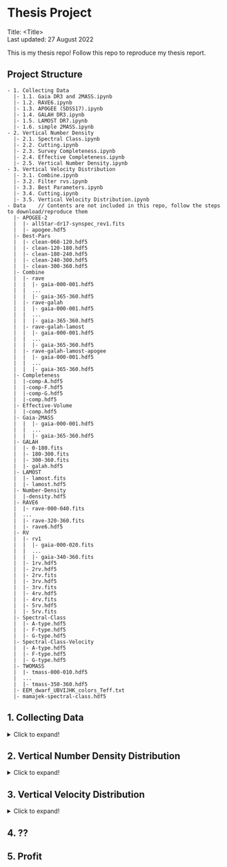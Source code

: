 # Thesis Project
Title: \<Title> \
Last updated: 27 August 2022 

This is my thesis repo! Follow this repo to reproduce my thesis report.

## Project Structure
```
- 1. Collecting Data
  |- 1.1. Gaia DR3 and 2MASS.ipynb
  |- 1.2. RAVE6.ipynb
  |- 1.3. APOGEE (SDSS17).ipynb
  |- 1.4. GALAH DR3.ipynb
  |- 1.5. LAMOST DR7.ipynb
  |- 1.6. simple 2MASS.ipynb
- 2. Vertical Number Density
  |- 2.1. Spectral Class.ipynb
  |- 2.2. Cutting.ipynb
  |- 2.3. Survey Completeness.ipynb
  |- 2.4. Effective Completeness.ipynb
  |- 2.5. Vertical Number Density.ipynb
- 3. Vertical Velocity Distribution
  |- 3.1. Combine.ipynb
  |- 3.2. Filter rvs.ipynb
  |- 3.3. Best Parameters.ipynb
  |- 3.4. Cutting.ipynb
  |- 3.5. Vertical Velocity Distribution.ipynb
- Data    // Contents are not included in this repo, follow the steps to download/reproduce them
  |- APOGEE-2
  |  |- allStar-dr17-synspec_rev1.fits
  |  |- apogee.hdf5
  |- Best-Pars
  |  |- clean-060-120.hdf5
  |  |- clean-120-180.hdf5
  |  |- clean-180-240.hdf5
  |  |- clean-240-300.hdf5
  |  |- clean-300-360.hdf5
  |- Combine
  |  |- rave
  |  |  |- gaia-000-001.hdf5
  |  |  ...
  |  |  |- gaia-365-360.hdf5
  |  |- rave-galah
  |  |  |- gaia-000-001.hdf5
  |  |  ...
  |  |  |- gaia-365-360.hdf5
  |  |- rave-galah-lamost
  |  |  |- gaia-000-001.hdf5
  |  |  ...
  |  |  |- gaia-365-360.hdf5
  |  |- rave-galah-lamost-apogee
  |  |  |- gaia-000-001.hdf5
  |  |  ...
  |  |  |- gaia-365-360.hdf5
  |- Completeness
  |  |-comp-A.hdf5
  |  |-comp-F.hdf5
  |  |-comp-G.hdf5
  |  |-comp.hdf5
  |- Effective-Volume
  |  |-comp.hdf5
  |- Gaia-2MASS
  |  |  |- gaia-000-001.hdf5
  |  |  ...
  |  |  |- gaia-365-360.hdf5
  |- GALAH
  |  |- 0-180.fits
  |  |- 180-300.fits
  |  |- 300-360.fits
  |  |- galah.hdf5
  |- LAMOST
  |  |- lamost.fits
  |  |- lamost.hdf5
  |- Number-Density
  |  |-density.hdf5
  |- RAVE6
  |  |- rave-000-040.fits
  |  ...
  |  |- rave-320-360.fits
  |  |- rave6.hdf5
  |- RV
  |  |- rv1
  |  |  |- gaia-000-020.fits
  |  |  ...
  |  |  |- gaia-340-360.fits
  |  |- 1rv.hdf5
  |  |- 2rv.hdf5
  |  |- 2rv.fits
  |  |- 3rv.hdf5
  |  |- 3rv.fits
  |  |- 4rv.hdf5
  |  |- 4rv.fits
  |  |- 5rv.hdf5
  |  |- 5rv.fits
  |- Spectral-Class
  |  |- A-type.hdf5
  |  |- F-type.hdf5
  |  |- G-type.hdf5
  |- Spectral-Class-Velocity
  |  |- A-type.hdf5
  |  |- F-type.hdf5
  |  |- G-type.hdf5
  |- TWOMASS
  |  |- tmass-000-010.hdf5
  |  ...
  |  |- tmass-350-360.hdf5
  |- EEM_dwarf_UBVIJHK_colors_Teff.txt
  |- mamajek-spectral-class.hdf5
```

## 1. Collecting Data
<details>
<summary>Click to expand!</summary>

* [1.1. Gaia DR3 and 2MASS](<1. Collecting Data/1.1. Gaia DR3 and 2MASS.ipynb>)
* [1.2. RAVE6](<1. Collecting Data/1.2. RAVE6.ipynb>)
* [1.3. APOGEE (SDSS17)](<1. Collecting Data/1.3. APOGEE (SDSS17).ipynb>)
* [1.4. GALAH DR3](<1. Collecting Data/1.4. GALAH DR3.ipynb>)
* [1.5. LAMOST DR7](<1. Collecting Data/1.5. LAMOST DR7.ipynb>)
* [1.6. simple 2MASS](<1. Collecting Data/1.6. simple 2MASS.ipynb>)
</details>

## 2. Vertical Number Density Distribution
<details>
<summary>Click to expand!</summary>

* [2.1. Spectral Class](<2. Vertical Number Density/2.1. Spectral Class.ipynb>)
* [2.2. Cutting](<2. Vertical Number Density/2.2. Cutting.ipynb>)
* [2.3. Survey Completeness](<2. Vertical Number Density/2.3. Survey Completeness.ipynb>)
* [2.4. Effective Completeness](<2. Vertical Number Density/2.4. Effective Completeness.ipynb>)
* [2.5. Effective Volume](<2. Vertical Number Density/2.5. Effective Volume.ipynb>)
* [2.6. Vertical Number Density](<2. Vertical Number Density/2.6. Vertical Number Density.ipynb>)
</details>

## 3. Vertical Velocity Distribution
<details>
<summary>Click to expand!</summary>

* [3.1. Combine](<3. Vertical Velocity Distribution/3.1. Combine.ipynb>)
* [3.2. Filter rvs](<3. Vertical Velocity Distribution/3.2. Filter rvs.ipynb>)
* [3.3. Best parameters](<3. Vertical Velocity Distribution/3.3. Best parameters.ipynb>)
* [3.4. Cutting](<3. Vertical Velocity Distribution/3.4. Cutting.ipynb>)
* [3.5. Vertical Velocity Distribution](<3. Vertical Velocity Distribution/3.5. Vertical Velocity Distribution.ipynb>)

</details>

## 4. ??

## 5. Profit